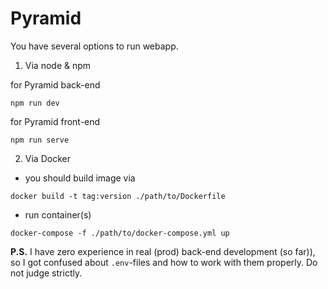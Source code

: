 # Pyramid

You have several options to run webapp.

1. Via node & npm  

for Pyramid back-end  
```
npm run dev
```  

for Pyramid front-end  
```
npm run serve 
```  

2. Via Docker  
- you should build image via

```
docker build -t tag:version ./path/to/Dockerfile
```

- run container(s)

```
docker-compose -f ./path/to/docker-compose.yml up
````

__P.S.__ I have zero experience in real (prod) back-end development (so far)), so I got confused about
`.env`-files and how to work with them properly. Do not judge strictly.
